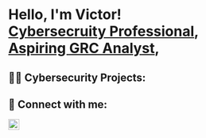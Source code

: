 <h1>Hello, I'm Victor! <br/><a href="https://github.com/Motivated2Learn">Cybersecruity Professional</a>, <a href="https://www.linkedin.com/in/vboydv/">Aspiring GRC Analyst</a>, 

<h2>👨‍💻 Cybersecurity Projects:</h2>


<h2> 🤳 Connect with me:</h2>


[<img align="left" alt="VictorBoyd | LinkedIn" width="22px" src="https://cdn.jsdelivr.net/npm/simple-icons@v3/icons/linkedin.svg" />][linkedin]


[linkedin]: https://linkedin.com/in/vboydv

<!--
**joshmadakor1/joshmadakor1** is a ✨ _special_ ✨ repository because its `README.md` (this file) appears on your GitHub profile.

Here are some ideas to get you started:

- 🔭 I’m currently working on ...
- 🌱 I’m currently learning ...
- 👯 I’m looking to collaborate on ...
- 🤔 I’m looking for help with ...
- 💬 Ask me about ...
- 📫 How to reach me: ...
- 😄 Pronouns: ...
- ⚡ Fun fact: ...
-->
